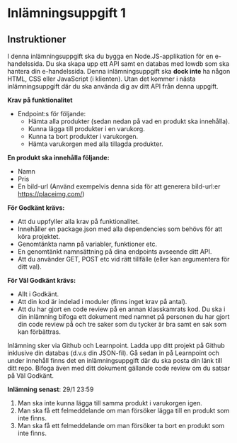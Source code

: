 # Inlämningsuppgift 1

## Instruktioner

I denna inlämningsuppgift ska du bygga en Node.JS-applikation för en e-handelssida. Du ska skapa upp ett API samt en databas med lowdb som ska hantera din e-handelssida. Denna inlämningsuppgift ska **dock inte** ha någon HTML, CSS eller JavaScript (i klienten). Utan det kommer i nästa inlämningsuppgift där du ska använda dig av ditt API från denna uppgift.

**Krav på funktionalitet**
* Endpoint:s för följande:
    * Hämta alla produkter (sedan nedan på vad en produkt ska innehålla).
    * Kunna lägga till produkter i en varukorg.
    * Kunna ta bort produkter i varukorgen.
    * Hämta varukorgen med alla tillagda produkter.


**En produkt ska innehålla följande:**
* Namn
* Pris
* En bild-url (Använd exempelvis denna sida för att generera bild-url:er https://placeimg.com/)

**För Godkänt krävs:**
* Att du uppfyller alla krav på funktionalitet.
* Innehåller en package.json med alla dependencies som behövs för att köra projektet.
* Genomtänkta namn på variabler, funktioner etc.
* En genomtänkt namnsättning på dina endpoints avseende ditt API.
* Att du använder GET, POST etc vid rätt tillfälle (eller kan argumentera för ditt val).

**För Väl Godkänt krävs:**
* Allt i Godkänt.
* Att din kod är indelad i moduler (finns inget krav på antal).
* Att du har gjort en code review på en annan klasskamrats kod. Du ska i din inlämning bifoga ett dokument med namnet på personen du har gjort
din code review på och tre saker som du tycker är bra samt en sak som kan förbättras.

Inlämning sker via Github och Learnpoint. Ladda upp ditt projekt på Github inklusive din databas (d.v.s din JSON-fil). Gå sedan in på Learnpoint och under innehåll finns det en inlämningsuppgift där du ska posta din länk till ditt repo. Bifoga även med ditt dokument gällande code review om du satsar på Väl Godkänt.

**Inlämning senast**: 29/1 23:59 



1. Man ska inte kunna lägga till samma produkt i varukorgen igen.
 2.   Man ska få ett felmeddelande om man försöker lägga till en produkt som inte finns.
 3.   Man ska få ett felmeddelande om man försöker ta bort en produkt som inte finns. 